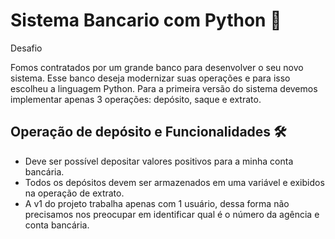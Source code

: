 
# Sistema Bancario com Python 🐍


 Desafio
 
Fomos contratados por um grande banco para desenvolver o seu novo sistema.
Esse banco deseja modernizar suas
operações e para isso escolheu a linguagem Python. Para a primeira versão do sistema devemos implementar apenas 3 operações: depósito, saque e extrato.




## Operação de depósito e Funcionalidades   🛠

- Deve ser possível depositar valores positivos para a minha conta bancária.
- Todos os depósitos devem ser armazenados em uma variável e exibidos na operação de extrato.
- A v1 do projeto trabalha apenas com 1 usuário, dessa forma não precisamos nos preocupar em identificar qual é o número da agência e conta bancária.

  